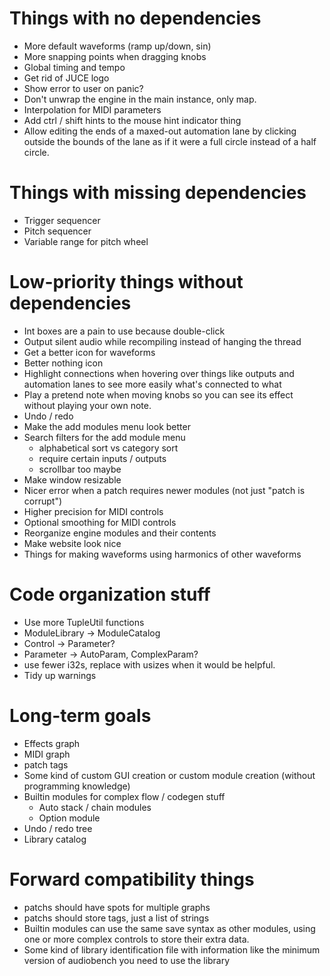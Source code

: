 # Things with no dependencies
- More default waveforms (ramp up/down, sin)
- More snapping points when dragging knobs
- Global timing and tempo
- Get rid of JUCE logo
- Show error to user on panic?
- Don't unwrap the engine in the main instance, only map.
- Interpolation for MIDI parameters
- Add ctrl / shift hints to the mouse hint indicator thing
- Allow editing the ends of a maxed-out automation lane by clicking outside the 
  bounds of the lane as if it were a full circle instead of a half circle.

# Things with missing dependencies
- Trigger sequencer
- Pitch sequencer
- Variable range for pitch wheel

# Low-priority things without dependencies
- Int boxes are a pain to use because double-click
- Output silent audio while recompiling instead of hanging the thread
- Get a better icon for waveforms
- Better nothing icon
- Highlight connections when hovering over things like outputs and automation
  lanes to see more easily what's connected to what
- Play a pretend note when moving knobs so you can see its effect without playing your own note.
- Undo / redo
- Make the add modules menu look better
- Search filters for the add module menu
  - alphabetical sort vs category sort
  - require certain inputs / outputs
  - scrollbar too maybe
- Make window resizable
- Nicer error when a patch requires newer modules (not just "patch is corrupt")
- Higher precision for MIDI controls
- Optional smoothing for MIDI controls
- Reorganize engine modules and their contents
- Make website look nice
- Things for making waveforms using harmonics of other waveforms

# Code organization stuff
- Use more TupleUtil functions
- ModuleLibrary -> ModuleCatalog
- Control -> Parameter?
- Parameter -> AutoParam, ComplexParam?
- use fewer i32s, replace with usizes when it would be helpful.
- Tidy up warnings

# Long-term goals
- Effects graph
- MIDI graph
- patch tags
- Some kind of custom GUI creation or custom module creation (without programming knowledge)
- Builtin modules for complex flow / codegen stuff 
  - Auto stack / chain modules
  - Option module
- Undo / redo tree
- Library catalog

# Forward compatibility things
- patchs should have spots for multiple graphs
- patchs should store tags, just a list of strings
- Builtin modules can use the same save syntax as other modules, using one or more complex controls to
  store their extra data.
- Some kind of library identification file with information like the minimum version of audiobench you
  need to use the library
